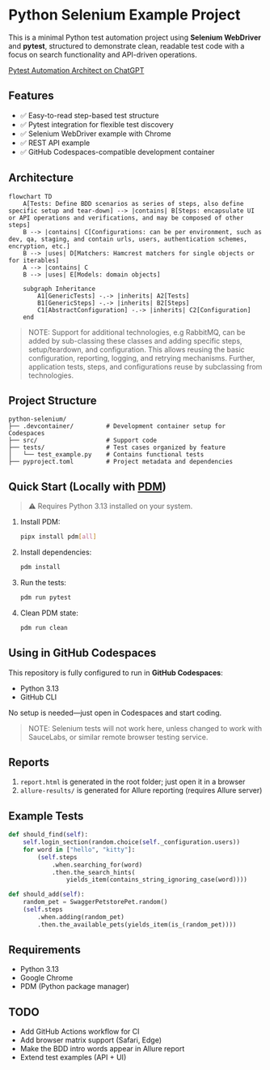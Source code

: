 # Python Selenium Example Project

This is a minimal Python test automation project using **Selenium WebDriver** and **pytest**, structured to demonstrate clean, readable test code with a focus on search functionality and API-driven operations.

[Pytest Automation Architect on ChatGPT](https://chatgpt.com/g/g-6818da8e3db48191852008fd6bef3ec2-pytest-automation-architect)

## Features

- ✅ Easy-to-read step-based test structure
- ✅ Pytest integration for flexible test discovery
- ✅ Selenium WebDriver example with Chrome
- ✅ REST API example
- ✅ GitHub Codespaces-compatible development container

## Architecture

```mermaid
flowchart TD
    A[Tests: Define BDD scenarios as series of steps, also define specific setup and tear-down] --> |contains| B[Steps: encapsulate UI or API operations and verifications, and may be composed of other steps]
    B --> |contains| C[Configurations: can be per environment, such as dev, qa, staging, and contain urls, users, authentication schemes, encryption, etc.]
    B --> |uses| D[Matchers: Hamcrest matchers for single objects or for iterables]
    A --> |contains| C
    B --> |uses| E[Models: domain objects]

    subgraph Inheritance
        A1[GenericTests] -.-> |inherits| A2[Tests]
        B1[GenericSteps] -.-> |inherits| B2[Steps]
        C1[AbstractConfiguration] -.-> |inherits| C2[Configuration]
    end
```

> NOTE: Support for additional technologies, e.g RabbitMQ, can be added by sub-classing these classes and adding specific steps, setup/teardown, and configuration. This allows reusing the basic configuration, reporting, logging, and retrying mechanisms. Further, application tests, steps, and configurations reuse by subclassing from technologies.

## Project Structure

```
python-selenium/
├── .devcontainer/         # Development container setup for Codespaces
├── src/                   # Support code
├── tests/                 # Test cases organized by feature
│   └── test_example.py    # Contains functional tests
├── pyproject.toml         # Project metadata and dependencies
```

## Quick Start (Locally with [PDM](https://pdm-project.org))

> ⚠️ Requires Python 3.13 installed on your system.

1. Install PDM:
   ```bash
   pipx install pdm[all]
   ```

2. Install dependencies:
   ```bash
   pdm install
   ```

3. Run the tests:
   ```bash
   pdm run pytest
   ```

4. Clean PDM state:
    ```bash
    pdm run clean
    ```

## Using in GitHub Codespaces

This repository is fully configured to run in **GitHub Codespaces**:
- Python 3.13
- GitHub CLI

No setup is needed—just open in Codespaces and start coding.

> NOTE: Selenium tests will not work here, unless changed to work with
> SauceLabs, or similar remote browser testing service.

## Reports

1. `report.html` is generated in the root folder; just open it in a browser
2. `allure-results/` is generated for Allure reporting (requires Allure server)

## Example Tests

```python
def should_find(self):
    self.login_section(random.choice(self._configuration.users))
    for word in ["hello", "kitty"]:
        (self.steps
            .when.searching_for(word)
            .then.the_search_hints(
                yields_item(contains_string_ignoring_case(word))))
```

```python
def should_add(self):
    random_pet = SwaggerPetstorePet.random()
    (self.steps
        .when.adding(random_pet)
        .then.the_available_pets(yields_item(is_(random_pet))))
```

## Requirements

- Python 3.13
- Google Chrome
- PDM (Python package manager)

## TODO

- Add GitHub Actions workflow for CI
- Add browser matrix support (Safari, Edge)
- Make the BDD intro words appear in Allure report
- Extend test examples (API + UI)